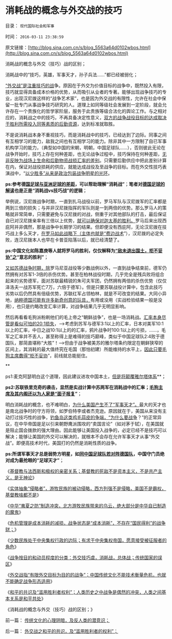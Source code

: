 # 消耗战的概念与外交战的技巧

目录： `现代国际社会和军事` 

时间： `2016-03-11 23:38:59` 

原文链接：[http://blog.sina.com.cn/s/blog_5563a64d0102wbos.html](http://blog.sina.com.cn/s/blog_5563a64d0102wbos.html)

消耗战的概念与外交（技巧）战的区别；

消耗战中的“技巧，英雄，军事天才，孙子兵法……”都已经被弱化；

[“外交战”是注重技巧的战](../../../2016/3/9/战争的一般形式都是（外交战＝有限的战争）；.md)争。原因在于外交为价值目标的战争中，既然投入有限，技巧就显得具备成本价格的优势，从而吸引从业者的专著。能够出现战争技巧的专业，出现汉尼拨这样的“战争艺术家”，也是因为外交战的有限性，允许在社会中保留一批专门从事战争技巧研究的人。道理上如同等级社会发展到一定阶段，就会允许存在一个贵族化的哲学家阶层，服务于此贵族等级合法化的舆论工作。与之相对应的，消耗战之中的技巧，不再具备决定性意义，[双方的战争战役目标的达成取决于胜利所需投入同等素质的后勤资源](../../../2009/1/28/战争是实施火力物流的准确投放的快递专业.md)，达到标准就取胜。

不是说消耗战本身不重视技巧，而是消耗战中的技巧，已经达到了边际。同事之间有互相学习的能力，敌我之间也有互相学习的能力。除非其中一方限制了自已军事机构学习的能力，（典型如中国的宋朝，明朝，中国足球队……），否则彼此无论在战争开始时，技巧上存在何种差距，也无论战争过程中，技巧保持在何种差距，[无非反映为战场上生命和后勤物资战损汇率的差别](../../../2009/12/24/战场生命汇率和国际贸易汇率等价关系.md)。只需要后勤供应中把此差别计算在内，保证对战役损耗的供应，就能达成战役及至战争的目标。而在外交性技巧表演战中，“[以少胜多”从来是政治包装战争明星的光环](http://darthvad.blog.sohu.com/132102655.html)。

**ps:参考德[国足球与亚洲足球的差距](../../../2010/7/8/德国足球再度辉煌时间表；中国文化完败之因.md)，可以帮助理解“消耗战”**；**笔者对[德国足球的解读](../../../2014/7/14/德国足球将在未来20年，再捧世界杯2-4次，及中国文化的劣根性.md)也是正是“消耗战vs技巧战”的逻辑**；

举例说，汉尼拨战争时期，一直到扎马战役以前，罗马军队与汉尼拨军的汇率都是两到三倍的损失；与并非汉尼拨指挥的军队则是一到两倍的优势。那么罗马人的策略就非常简单，只需要避免与汉尼拨的对战，侧重于对其他部队的打击，最后保证自已对汉尼拨亲率有三倍以上优势，[就可以确保对迦太基的胜利。](http://blog.sina.com.cn/u/5563a64d0100ahrp)罗马后来出现西庇阿并非偶然，那是战争中长期学习的结果。但即便没有西庇阿，无论汉尼拨在技巧战上多么天才，[在罗马如此战略下（主体也就是“费边战术](../../../2011/7/25/布匿战争真正的转折点.md)”），汉尼拨的必定失败，连汉尼拨本人也早在卡普亚陷落以后，就已经清楚了。

**ps:中国文化如陈嘉庚等人就将罗马的胜利，仅仅解释为[“敌未退出国土，拒不妥协”之](../../../2010/9/16/钓鱼岛主义的文学价值和粪青保鲜.md)“意志的胜利”**；

[又如苏德战争时期，除](../../../2009/12/24/短板决定实力，要素替代的战斗力.md)罗马尼亚战役等少数战例以外，一直到战争结束前，德军仍然拥有对苏军1-3倍的杀伤优势。甚至在柏林战役时期，几乎完全是残兵败将组合起来的劣势德军，面对苏联最精锐的朱可夫军团，仍然拥有两倍的杀伤优势（仅仅泽洛夫一战苏军死亡7万，六倍于德军）。但是只要苏联战役计算中，包含此技巧劣势以后仍然具有倍级优势，苏联红军占领柏林，就是不可改变的结果。大同小异地，[纳粹德国可能有许多新奇创意的玩具，](../../../2011/11/19/（科学发明＝艺术创作）只有娱乐价值；公有制生产力更高.md)有用或没用（实战检验结果一般是没用），也只是约略改变汇率计算，对战争结果几乎无明显影响。

然后再看看毛狗派粉刷他们的毛上帝之“朝鲜战争”，也是一场消耗战。[汇率本身尽管是看似可怕的20:1损失](../../../2009/11/30/朝鲜战争数字游戏二三事.md)，——>考虑到苏军与德军3:1以上的汇率，日本对美军10:1以上的汇率，中日之战10:1以上的的汇率，鸦片战争时100:1以上的亏损，……，毛军之汇率并不丢人，甚至称得上是难得的技巧巅峰，类似于中国足球队2:4败于德国队，那简直堪称“大胜”！——>但由于战争被美苏的雅尔塔条约限定在朝鲜狭窄的区间上，其消耗的最大值终究在毛国（那怕初建）所能维持的水平上，[因此只要毛狗主席蠢得“拒不妥协](../../../2011/3/6/中国面子文化冲突西方的红线.md)”，前线就总能挺住。

**

ps1:麦克阿瑟明白这个道理，因此建议进攻中国本土，[但是将颠覆雅尔塔体系](../../../2015/11/23/世界贸易组织相关的反美和恐怖主义的成因；.md)**；

**ps2:苏联铁里克奇的袭击，显然是实战计算中苏两军在消耗战中的汇率；[毛狗主席及其内阁还以为人家是“面子报复](../../../2012/5/20/苏联军事肢解文革中国的PlanB的可行性.md)”**；

明白消耗战的概念，也不难明白，[为什么美国产生不了“军事天才”。](../../../2007/9/4/美国是一个可怕的对手.md)最大的天才也是南北战争时的守方将领，如罗伯特李或者杰克逊。原因就在于，美国从来没有主动打过技巧性的战争，[钓鱼岛这类鸡毛蒜皮的争端，“为什么要战争](../../../2012/9/24/缺乏妥协观念的文化不会接受司法仲裁（妥协的建议）.md)？”的正常异议，在中华帝国是足以引来朝野鹰派围攻的“卖国言论”（如对茅于轼），在美国就是阻止国会拨款的强大理由。因此能够让美国投入战争的，必定已经不是技巧可以解决；能够让美国的外交可以解决的，就根本不会存在允许军事天才从事“外交战”。即便高技术时代，美国打的仍然是消耗性质的战争。

**ps:所谓军事天才总是弱势方明星，如[同中国足球队若对阵德国队](../../../2010/7/3/计划经济令中国足球先天不足.md)，中国守门员绝对成为最抢眼的“足球天才”**；

《[基督教与法西斯和极权的亲密关系；基督教的死敌不是资本主义，不是共产主义，是无神论](../../../2016/3/2/基督教是中世纪习惯法的守护者（卫道）；.md)》

《[实体抽象“侵略者”，游牧民族的被动侵略，西方列强不是侵略，美国不是霸权，基督教啥都不是](../../../2016/3/3/实体抽象“侵略者”，衡量“外来危机等级＝中央集权程度”的适当；.md)》

《[中华“夷夏之防”制造冲突，北方游牧民族带来的乌云，绝大部分是中华自已制造的魔鬼](../../../2016/3/5/中原帝国与少数民族的冲突，通常是非正义的一方；.md)》

《[危机管理是成本消耗的减损，战争状态是“成本消耗”，不存在“国民得利”的战争财；](../../../2016/3/6/“好战必亡，忘战必危”的社会学解读“传统自杀模式”；.md)》

《[少数民族处于中央集权行政的边际；有求于中央集权帝国，愿意接受被征服者的角色](../../../2016/3/7/少数民族很容易被安定，也很容易“不安分”.md)》

《[战争按目的和动员程度的分类：外交技巧虞，消耗战，总体战；传统国家的误区](../../../2016/3/8/外交战，消耗战，总体战，纳粹致败的常识误区.md)》

《[外交战指“有限外交目标为目的的战争”；中国传统文化不能技术衡量危机，也就不能确定战争形态适用](../../../2016/3/9/战争的一般形式都是（外交战＝有限的战争）；.md)》

《[和平的共识及“滥用胜利者权利”；人类历史之中战争是偶然的冲突，人类之间基本关系是和平共处](../../../2016/3/10/外交战之和平的共识，及“滥用胜利者的权利”；.md)》

《消耗战的概念与外交（技巧）战的区别；》

前一篇： [传统文化的心理阴暗，及反人类的潜意识；](../../../2016/3/13/传统文化的心理阴暗，及反人类的潜意识；.md)

后一篇： [外交战之和平的共识，及“滥用胜利者的权利”；](../../../2016/3/10/外交战之和平的共识，及“滥用胜利者的权利”；.md)

